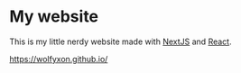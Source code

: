 # My website
This is my little nerdy website made with [NextJS](https://nextjs.org/) and [React](https://react.dev/).

https://wolfyxon.github.io/
